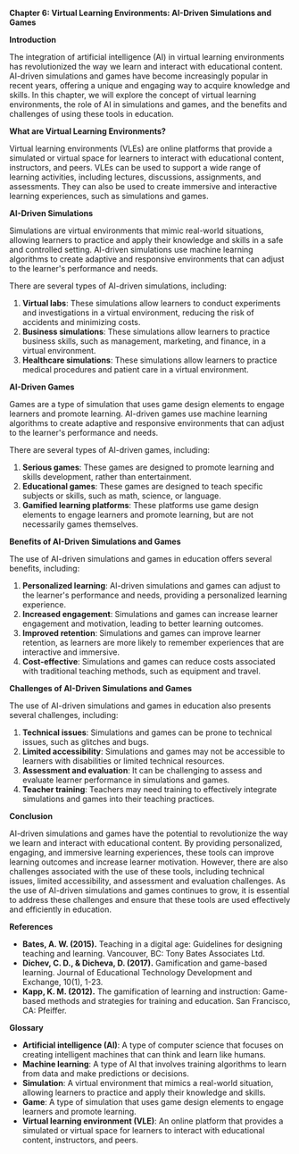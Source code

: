 **Chapter 6: Virtual Learning Environments: AI-Driven Simulations and Games**

**Introduction**

The integration of artificial intelligence (AI) in virtual learning environments has revolutionized the way we learn and interact with educational content. AI-driven simulations and games have become increasingly popular in recent years, offering a unique and engaging way to acquire knowledge and skills. In this chapter, we will explore the concept of virtual learning environments, the role of AI in simulations and games, and the benefits and challenges of using these tools in education.

**What are Virtual Learning Environments?**

Virtual learning environments (VLEs) are online platforms that provide a simulated or virtual space for learners to interact with educational content, instructors, and peers. VLEs can be used to support a wide range of learning activities, including lectures, discussions, assignments, and assessments. They can also be used to create immersive and interactive learning experiences, such as simulations and games.

**AI-Driven Simulations**

Simulations are virtual environments that mimic real-world situations, allowing learners to practice and apply their knowledge and skills in a safe and controlled setting. AI-driven simulations use machine learning algorithms to create adaptive and responsive environments that can adjust to the learner's performance and needs.

There are several types of AI-driven simulations, including:

1. **Virtual labs**: These simulations allow learners to conduct experiments and investigations in a virtual environment, reducing the risk of accidents and minimizing costs.
2. **Business simulations**: These simulations allow learners to practice business skills, such as management, marketing, and finance, in a virtual environment.
3. **Healthcare simulations**: These simulations allow learners to practice medical procedures and patient care in a virtual environment.

**AI-Driven Games**

Games are a type of simulation that uses game design elements to engage learners and promote learning. AI-driven games use machine learning algorithms to create adaptive and responsive environments that can adjust to the learner's performance and needs.

There are several types of AI-driven games, including:

1. **Serious games**: These games are designed to promote learning and skills development, rather than entertainment.
2. **Educational games**: These games are designed to teach specific subjects or skills, such as math, science, or language.
3. **Gamified learning platforms**: These platforms use game design elements to engage learners and promote learning, but are not necessarily games themselves.

**Benefits of AI-Driven Simulations and Games**

The use of AI-driven simulations and games in education offers several benefits, including:

1. **Personalized learning**: AI-driven simulations and games can adjust to the learner's performance and needs, providing a personalized learning experience.
2. **Increased engagement**: Simulations and games can increase learner engagement and motivation, leading to better learning outcomes.
3. **Improved retention**: Simulations and games can improve learner retention, as learners are more likely to remember experiences that are interactive and immersive.
4. **Cost-effective**: Simulations and games can reduce costs associated with traditional teaching methods, such as equipment and travel.

**Challenges of AI-Driven Simulations and Games**

The use of AI-driven simulations and games in education also presents several challenges, including:

1. **Technical issues**: Simulations and games can be prone to technical issues, such as glitches and bugs.
2. **Limited accessibility**: Simulations and games may not be accessible to learners with disabilities or limited technical resources.
3. **Assessment and evaluation**: It can be challenging to assess and evaluate learner performance in simulations and games.
4. **Teacher training**: Teachers may need training to effectively integrate simulations and games into their teaching practices.

**Conclusion**

AI-driven simulations and games have the potential to revolutionize the way we learn and interact with educational content. By providing personalized, engaging, and immersive learning experiences, these tools can improve learning outcomes and increase learner motivation. However, there are also challenges associated with the use of these tools, including technical issues, limited accessibility, and assessment and evaluation challenges. As the use of AI-driven simulations and games continues to grow, it is essential to address these challenges and ensure that these tools are used effectively and efficiently in education.

**References**

* **Bates, A. W. (2015).** Teaching in a digital age: Guidelines for designing teaching and learning. Vancouver, BC: Tony Bates Associates Ltd.
* **Dichev, C. D., & Dicheva, D. (2017).** Gamification and game-based learning. Journal of Educational Technology Development and Exchange, 10(1), 1-23.
* **Kapp, K. M. (2012).** The gamification of learning and instruction: Game-based methods and strategies for training and education. San Francisco, CA: Pfeiffer.

**Glossary**

* **Artificial intelligence (AI)**: A type of computer science that focuses on creating intelligent machines that can think and learn like humans.
* **Machine learning**: A type of AI that involves training algorithms to learn from data and make predictions or decisions.
* **Simulation**: A virtual environment that mimics a real-world situation, allowing learners to practice and apply their knowledge and skills.
* **Game**: A type of simulation that uses game design elements to engage learners and promote learning.
* **Virtual learning environment (VLE)**: An online platform that provides a simulated or virtual space for learners to interact with educational content, instructors, and peers.